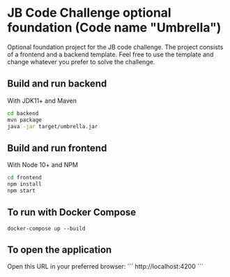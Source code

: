 # JB Code Challenge optional foundation (Code name "Umbrella")

Optional foundation project for the JB code challenge. The project consists of a frontend and a backend template. Feel free to use the template and change whatever you prefer to solve the challenge.

## Build and run backend

With JDK11+ and Maven

```bash
cd backend
mvn package
java -jar target/umbrella.jar
```

## Build and run frontend

With Node 10+ and NPM

```bash
cd frontend
npm install
npm start
```

## To run with Docker Compose

```
docker-compose up --build
```

## To open the application

Open this URL in your preferred browser:
´´´
http://localhost:4200
´´´
